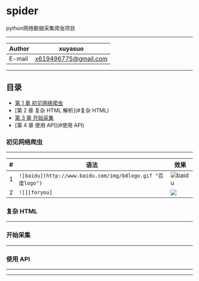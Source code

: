 spider
==================
python网络数据采集爬虫项目


****
	
|Author|xuyasuo|
|---|---
|E-mail|x619496775@gmail.com


****
## 目录
* [第 1 章 初见网络爬虫](#初见网络爬虫)
* [第 2 章 复杂 HTML 解析](#复杂 HTML)
* [第 3 章 开始采集](#开始采集)
* [第 4 章 使用 API](#使用 API)


### 初见网络爬虫
-------------
|#|语法|效果|
|---|---|----
|1|`![baidu](http://www.baidu.com/img/bdlogo.gif "百度logo")`|![baidu](http://www.baidu.com/img/bdlogo.gif "百度logo")
|2|`![][foryou]`|![][foryou]

### 复杂 HTML
------------


### 开始采集
--------------


### 使用 API
-------------

-----------------------
[foryou]:https://github.com/guodongxiaren/ImageCache/raw/master/Logo/foryou.gif
